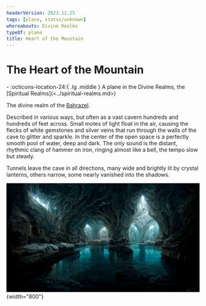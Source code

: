 ```yaml
---
headerVersion: 2023.11.25
tags: [place, status/unknown]
whereabouts: Divine Realms
typeOf: plane
title: Heart of the Mountain
---
```

# The Heart of the Mountain
<div class="grid cards ext-narrow-margin ext-one-column" markdown>
-    :octicons-location-24:{ .lg .middle } A plane in the Divine Realms, the [Spiritual Realms](<../spiritual-realms.md>)  
</div>


The divine realm of the [Bahrazel](<../../../gods/embodied-gods/bahrazel/bahrazel.md>). 

Described in various ways, but often as a vast cavern hundreds and hundreds of feet across. Small motes of light float in the air, causing the flecks of white gemstones and silver veins that run through the walls of the cave to glitter and sparkle. In the center of the open space is a perfectly smooth pool of water, deep and dark. The only sound is the distant, rhythmic clang of hammer on iron, ringing almost like a bell, the tempo slow but steady.

Tunnels leave the cave in all directions, many wide and brightly lit by crystal lanterns, others narrow, some nearly vanished into the shadows.

![Heart of the Mountain](../../../../assets/heart-of-the-mountain.png){width="800"}

